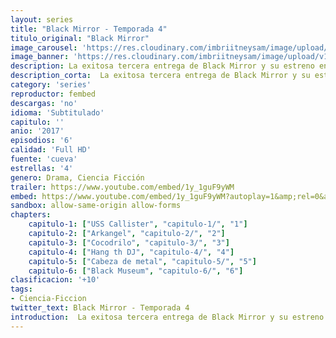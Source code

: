 ```yaml
---
layout: series
title: "Black Mirror - Temporada 4"
titulo_original: "Black Mirror"
image_carousel: 'https://res.cloudinary.com/imbriitneysam/image/upload/v1547402296/black4-poster-min.jpg'
image_banner: 'https://res.cloudinary.com/imbriitneysam/image/upload/v1547402296/black-4-banner-min.jpg'
description: La exitosa tercera entrega de Black Mirror y su estreno en Netflix ha causado un gran precedente para el resto de sus temporadas. De hecho, se ha confirmado una cuarta temporada cuya fecha será anunciada en 2017. Una de las tantas novedades que trae esta nueva tanda de historias futuristas -aunque terroríficamente actuales- es la participación de la actriz Jodie Foster como directora en uno de los capítulos de la ficción de Netflix. Aunque aún se desconoce la trama y los personajes que tendrán cabida en este episodio, se puede asegurar que el argumento seguirá la estela de los anteriores. La cuarta temporada de Black Mirror fue anunciada en Radio Time el 6 de octubre de 2016. El creador de la serie, Charlie Brooker se encuentra trabajando en la creación de los capítulos que conforman la nueva entrega. Por su parte, Annabel Jones, productora ejecutiva del proyecto, califica esta temporada como genial.
description_corta:  La exitosa tercera entrega de Black Mirror y su estreno en Netflix ha causado un gran precedente para el resto de sus temporadas. De hecho, se ha confirmado una cuarta temporada cuya fecha será anunciada en 2017. Una de las tantas novedades que trae esta nueva tanda de...
category: 'series'
reproductor: fembed
descargas: 'no'
idioma: 'Subtitulado'
capitulo: ''
anio: '2017'
episodios: '6'
calidad: 'Full HD'
fuente: 'cueva'
estrellas: '4'
genero: Drama, Ciencia Ficción
trailer: https://www.youtube.com/embed/1y_1guF9yWM
embed: https://www.youtube.com/embed/1y_1guF9yWM?autoplay=1&amp;rel=0&amp;hd=1&border=0&wmode=opaque&enablejsapi=1&modestbranding=1&controls=1&showinfo=0
sandbox: allow-same-origin allow-forms 
chapters:
    capitulo-1: ["USS Callister", "capitulo-1/", "1"]
    capitulo-2: ["Arkangel", "capitulo-2/", "2"]
    capitulo-3: ["Cocodrilo", "capitulo-3/", "3"]
    capitulo-4: ["Hang th DJ", "capitulo-4/", "4"]
    capitulo-5: ["Cabeza de metal", "capitulo-5/", "5"]
    capitulo-6: ["Black Museum", "capitulo-6/", "6"]
clasificacion: '+10'
tags:
- Ciencia-Ficcion
twitter_text: Black Mirror - Temporada 4
introduction:  La exitosa tercera entrega de Black Mirror y su estreno en Netflix ha causado un gran precedente para el resto de sus temporadas. De hecho, se ha confirmado una cuarta temporada cuya fecha será anunciada en 2017. Una de las tantas novedades que trae esta nueva tanda de...
---
```












